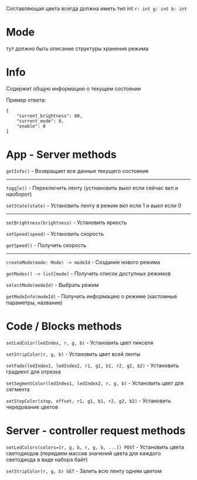 Составляющая цвета всегда должна иметь тип int
`r: int g: int b: int`

# Mode
тут должно быть описание структуры хранения режима

# Info
Содержит общую информацию о текущем состоянии

Пример ответа:
```
{
    "current_brightness": 60,
    "current_mode": 0,
    "enable": 0
}
```

# App - Server methods

`getInfo()` - Возвращает все данные текущего состояния

---

`toggle()` - Переключить ленту (устнановить выкл если сейчас вкл и наоборот)

`setState(state)` - Установить ленту в режим вкл если 1 и выкл если 0

---

`setBrightness(brightness)` - Установить яркость

`setSpeed(speed)` - Установить скорость

`getSpeed()` - Получить скорость

---

`createMode(mode: Mode) -> modeId` - Создание нового режима

`getModes() -> list[mode]` - Получить список доступных режимов 

`selectMode(modeId)` - Выбрать режим

`getModeInfo(modeId)` - Получить информацию о режиме (кастомные параметры, название)

# Code / Blocks methods

`setLedColor(ledIndex, r, g, b)` - Установить цвет пикселя

`setStripColor(r, g, b)` - Установить цвет всей ленты

`setFade(ledIndex1, ledIndex2, r1, g1, b1, r2, g2, b2)` - Установить градиент для отрезка

`setSegmentColor(ledIndex1, ledIndex2, r, g, b)` - Установить цвет для сегмента

`setStepColor(step, offset, r1, g1, b1, r2, g2, b2)` - Установить чередование цветов

# Server - controller request methods

`setLedColors(colors=[r, g, b, r, g, b, ...]) POST` - Установить цвета светодиодов (передаем массив значений цвета для каждого светодиода в виде набора байт) 

`setStripColor(r, g, b) GET` - Залить всю ленту одним цветом
